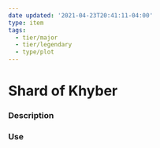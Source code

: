 ```yaml
---
date updated: '2021-04-23T20:41:11-04:00'
type: item
tags:
  - tier/major
  - tier/legendary
  - type/plot
---
```

 # Shard of Khyber
 
 ### Description
 
 ### Use
 
 